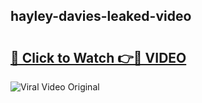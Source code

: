 ## hayley-davies-leaked-video 

# <h2><a href="http://freeplayer.one?title=hayley-davies-leaked-video&ref=21J">🔗 Click to Watch 👉🔴 VIDEO</a></h2>

<a href="http://freeplayer.one?title=hayley-davies-leaked-video&ref=21J" rel="nofollow" data-target="animated-image.originalLink"><img src="https://i.ibb.co.com/xMMVF88/686577567.gif" alt="Viral Video Original" style="max-width: 100%; display: inline-block;" data-target="animated-image.originalImage"></a>

